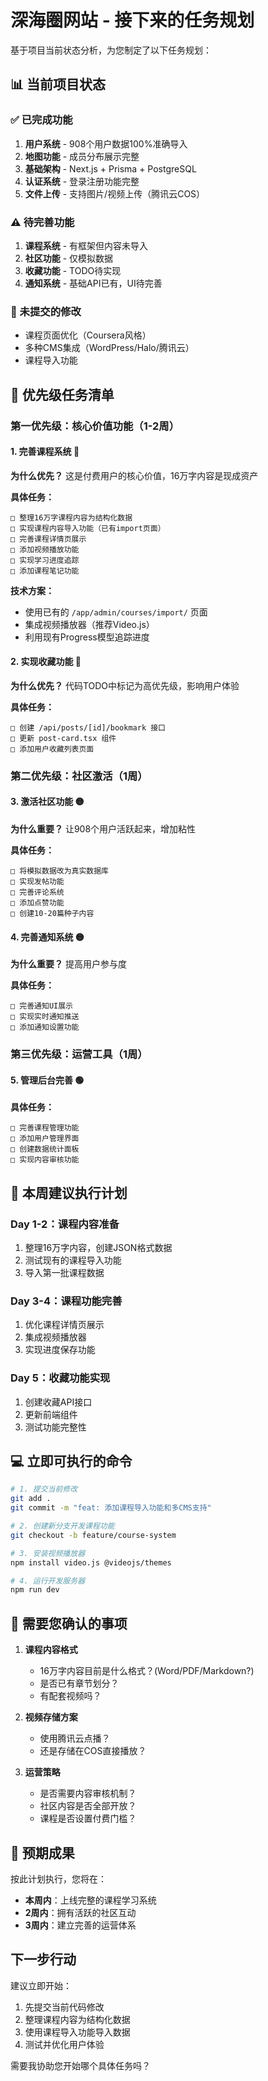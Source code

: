 # 深海圈网站 - 接下来的任务规划

基于项目当前状态分析，为您制定了以下任务规划：

## 📊 当前项目状态

### ✅ 已完成功能
1. **用户系统** - 908个用户数据100%准确导入
2. **地图功能** - 成员分布展示完整
3. **基础架构** - Next.js + Prisma + PostgreSQL
4. **认证系统** - 登录注册功能完整
5. **文件上传** - 支持图片/视频上传（腾讯云COS）

### ⚠️ 待完善功能
1. **课程系统** - 有框架但内容未导入
2. **社区功能** - 仅模拟数据
3. **收藏功能** - TODO待实现
4. **通知系统** - 基础API已有，UI待完善

### 🔧 未提交的修改
- 课程页面优化（Coursera风格）
- 多种CMS集成（WordPress/Halo/腾讯云）
- 课程导入功能

## 🎯 优先级任务清单

### 第一优先级：核心价值功能（1-2周）

#### 1. 完善课程系统 🔴
**为什么优先？** 这是付费用户的核心价值，16万字内容是现成资产

**具体任务：**
```
□ 整理16万字课程内容为结构化数据
□ 实现课程内容导入功能（已有import页面）
□ 完善课程详情页展示
□ 添加视频播放功能
□ 实现学习进度追踪
□ 添加课程笔记功能
```

**技术方案：**
- 使用已有的 `/app/admin/courses/import/` 页面
- 集成视频播放器（推荐Video.js）
- 利用现有Progress模型追踪进度

#### 2. 实现收藏功能 🔴
**为什么优先？** 代码TODO中标记为高优先级，影响用户体验

**具体任务：**
```
□ 创建 /api/posts/[id]/bookmark 接口
□ 更新 post-card.tsx 组件
□ 添加用户收藏列表页面
```

### 第二优先级：社区激活（1周）

#### 3. 激活社区功能 🟡
**为什么重要？** 让908个用户活跃起来，增加粘性

**具体任务：**
```
□ 将模拟数据改为真实数据库
□ 实现发帖功能
□ 完善评论系统
□ 添加点赞功能
□ 创建10-20篇种子内容
```

#### 4. 完善通知系统 🟡
**为什么重要？** 提高用户参与度

**具体任务：**
```
□ 完善通知UI展示
□ 实现实时通知推送
□ 添加通知设置功能
```

### 第三优先级：运营工具（1周）

#### 5. 管理后台完善 🟢
**具体任务：**
```
□ 完善课程管理功能
□ 添加用户管理界面
□ 创建数据统计面板
□ 实现内容审核功能
```

## 🚀 本周建议执行计划

### Day 1-2：课程内容准备
1. 整理16万字内容，创建JSON格式数据
2. 测试现有的课程导入功能
3. 导入第一批课程数据

### Day 3-4：课程功能完善
1. 优化课程详情页展示
2. 集成视频播放器
3. 实现进度保存功能

### Day 5：收藏功能实现
1. 创建收藏API接口
2. 更新前端组件
3. 测试功能完整性

## 💻 立即可执行的命令

```bash
# 1. 提交当前修改
git add .
git commit -m "feat: 添加课程导入功能和多CMS支持"

# 2. 创建新分支开发课程功能
git checkout -b feature/course-system

# 3. 安装视频播放器
npm install video.js @videojs/themes

# 4. 运行开发服务器
npm run dev
```

## 📝 需要您确认的事项

1. **课程内容格式**
   - 16万字内容目前是什么格式？(Word/PDF/Markdown?)
   - 是否已有章节划分？
   - 有配套视频吗？

2. **视频存储方案**
   - 使用腾讯云点播？
   - 还是存储在COS直接播放？

3. **运营策略**
   - 是否需要内容审核机制？
   - 社区内容是否全部开放？
   - 课程是否设置付费门槛？

## 🎁 预期成果

按此计划执行，您将在：
- **本周内**：上线完整的课程学习系统
- **2周内**：拥有活跃的社区互动
- **3周内**：建立完善的运营体系

## 下一步行动

建议立即开始：
1. 先提交当前代码修改
2. 整理课程内容为结构化数据
3. 使用课程导入功能导入数据
4. 测试并优化用户体验

需要我协助您开始哪个具体任务吗？